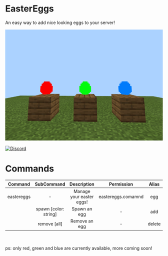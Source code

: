 # EasterEggs
An easy way to add nice looking eggs to your server!

[![picture](img/ingame.png)]()

[![Discord](https://img.shields.io/discord/692324167281934386?color=informational&label=discord)](https://discord.gg/2pADFQW)

# Commands
|Command|SubCommand|Description|Permission|Alias|
|:---:|:---:|:---:|:---:|:---:|
|eastereggs|-|Manage your easter eggs!|eastereggs.comamnd|egg|
| |spawn [color: string]|Spawn an egg|-|add|
| |remove [all]|Remove an egg|-|delete|
<br><br>
ps: only red, green and blue are currently available, more coming soon!